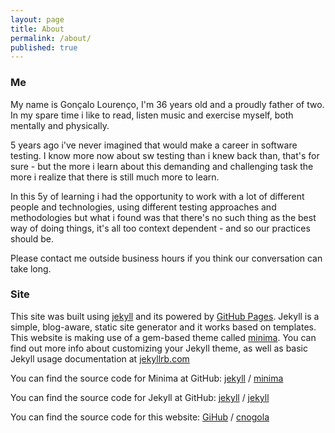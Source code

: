 ```yaml
---
layout: page
title: About
permalink: /about/
published: true
---
```


### Me

My name is Gonçalo Lourenço, I'm 36 years old and a proudly father of two. In my spare time i like to read, listen music and exercise myself, both mentally and physically.

5 years ago i've never imagined that would make a career in software testing. I know more now about sw testing than i knew back than, that's for sure - but the more i learn about this demanding and challenging task the more i realize that there is still much more to learn.

In this 5y of learning i had the opportunity to work with a lot of different people and technologies, using different testing approaches and methodologies but what i found was that there's no such thing as the best way of doing things, it's all too context dependent - and so our practices should be.

Please contact me outside business hours if you think our conversation can take long.

### Site

This site was built using [jekyll](https://jekyllrb.com/) and its powered by [GitHub Pages](https://pages.github.com/). Jekyll is a simple, blog-aware, static site generator and it works based on templates. This website is making use of a gem-based theme called [minima](https://github.com/jekyll/minima).
You can find out more info about customizing your Jekyll theme, as well as basic Jekyll usage documentation at [jekyllrb.com](https://jekyllrb.com/)

You can find the source code for Minima at GitHub:
[jekyll][jekyll-organization] /
[minima](https://github.com/jekyll/minima)

You can find the source code for Jekyll at GitHub:
[jekyll][jekyll-organization] /
[jekyll](https://github.com/jekyll/jekyll)

You can find the source code for this website:
[GiHub][myGitHub] /
[cnogola](https://github.com/cnogola/cnogola.github.io)

[jekyll-organization]: https://github.com/jekyll
[myGitHub]: https://github.com/cnogola